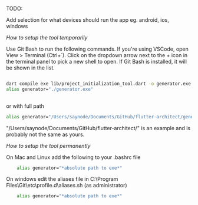 

TODO:

Add selection for what devices should run the app eg. android, ios, windows

*How to setup the tool temporarily*

Use Git Bash to run the following commands. If you're using VSCode, open View > Terminal (Ctrl+`). Click on the dropdown arrow next to the + icon in the terminal panel to pick a new shell to open. If Git Bash is installed, it will be shown in the list.

```bash

dart compile exe lib/project_initialization_tool.dart -o generator.exe
alias generator="./generator.exe"
    
```

or with full path

```bash
alias generator="/Users/saynode/Documents/GitHub/flutter-architect/generator.exe"
```

"/Users/saynode/Documents/GitHub/flutter-architect/" is an example and is probably not the same as yours.

*How to setup the tool permanently*

On Mac and Linux add the following to your .bashrc file

```bash
    alias generator="*absolute path to exe*"
```

On windows edit the aliases file in C:\Program Files\Git\etc\profile.d\aliases.sh (as administrator)

```bash
    alias generator="*absolute path to exe*"
```
